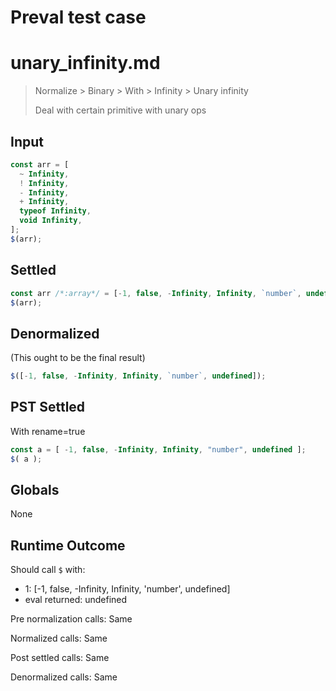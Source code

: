 # Preval test case

# unary_infinity.md

> Normalize > Binary > With > Infinity > Unary infinity
>
> Deal with certain primitive with unary ops

## Input

`````js filename=intro
const arr = [
  ~ Infinity,
  ! Infinity,
  - Infinity,
  + Infinity,
  typeof Infinity,
  void Infinity,
];
$(arr);
`````


## Settled


`````js filename=intro
const arr /*:array*/ = [-1, false, -Infinity, Infinity, `number`, undefined];
$(arr);
`````


## Denormalized
(This ought to be the final result)

`````js filename=intro
$([-1, false, -Infinity, Infinity, `number`, undefined]);
`````


## PST Settled
With rename=true

`````js filename=intro
const a = [ -1, false, -Infinity, Infinity, "number", undefined ];
$( a );
`````


## Globals


None


## Runtime Outcome


Should call `$` with:
 - 1: [-1, false, -Infinity, Infinity, 'number', undefined]
 - eval returned: undefined

Pre normalization calls: Same

Normalized calls: Same

Post settled calls: Same

Denormalized calls: Same

